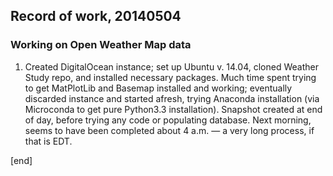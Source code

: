 ## Record of work, 20140504

### Working on Open Weather Map data

 1. Created DigitalOcean instance; set up Ubuntu v. 14.04, cloned Weather Study repo, and installed necessary packages. Much time spent trying to get MatPlotLib and Basemap installed and working; eventually discarded instance and started afresh, trying Anaconda installation (via Microconda to get pure Python3.3 installation). Snapshot created at end of day, before trying any code or populating database. Next morning, seems to have been completed about 4 a.m. — a very long process, if that is EDT.

[end]
